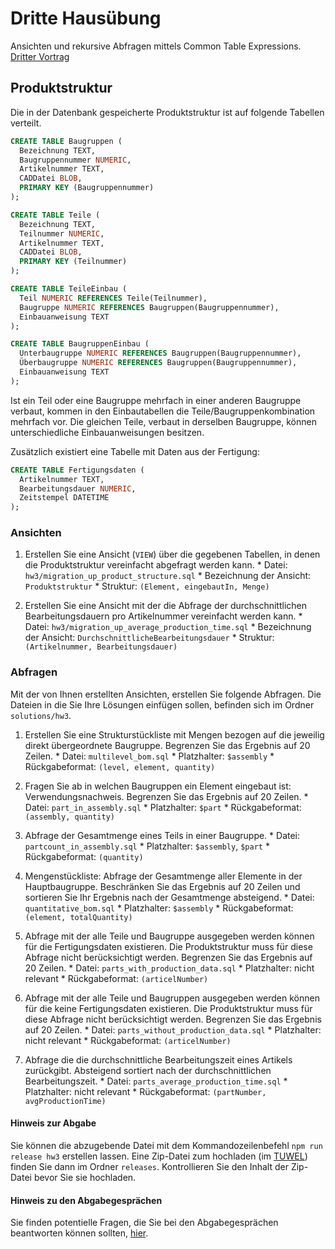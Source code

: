 [tuwel_course_address]: https://tuwel.tuwien.ac.at/course/view.php?id=8260

# Dritte Hausübung

Ansichten und rekursive Abfragen mittels Common Table Expressions. [Dritter 
Vortrag](/assignments/lecture3.md)

## Produktstruktur
Die in der Datenbank gespeicherte Produktstruktur ist auf folgende Tabellen verteilt. 

```sql
CREATE TABLE Baugruppen (
  Bezeichnung TEXT,
  Baugruppennummer NUMERIC,
  Artikelnummer TEXT,
  CADDatei BLOB,
  PRIMARY KEY (Baugruppennummer)
);

CREATE TABLE Teile (
  Bezeichnung TEXT,
  Teilnummer NUMERIC,
  Artikelnummer TEXT,
  CADDatei BLOB,
  PRIMARY KEY (Teilnummer)
);

CREATE TABLE TeileEinbau (
  Teil NUMERIC REFERENCES Teile(Teilnummer),
  Baugruppe NUMERIC REFERENCES Baugruppen(Baugruppennummer),
  Einbauanweisung TEXT
);

CREATE TABLE BaugruppenEinbau (
  Unterbaugruppe NUMERIC REFERENCES Baugruppen(Baugruppennummer),
  Überbaugruppe NUMERIC REFERENCES Baugruppen(Baugruppennummer),
  Einbauanweisung TEXT
);
```

Ist ein Teil oder eine Baugruppe mehrfach in einer anderen Baugruppe verbaut, 
kommen in den Einbautabellen die Teile/Baugruppenkombination mehrfach vor. 
Die gleichen Teile, verbaut in derselben Baugruppe, können unterschiedliche 
Einbauanweisungen besitzen.

Zusätzlich existiert eine Tabelle mit Daten aus der Fertigung:

```sql
CREATE TABLE Fertigungsdaten (
  Artikelnummer TEXT,
  Bearbeitungsdauer NUMERIC,
  Zeitstempel DATETIME
);
```

### Ansichten
  1. Erstellen Sie eine Ansicht (`VIEW`) über die gegebenen Tabellen, in denen die Produktstruktur vereinfacht abgefragt werden kann.
    * Datei: `hw3/migration_up_product_structure.sql`
    * Bezeichnung der Ansicht: `Produktstruktur`
    * Struktur: `(Element, eingebautIn, Menge)`

  2. Erstellen Sie eine Ansicht mit der die Abfrage der durchschnittlichen Bearbeitungsdauern pro Artikelnummer vereinfacht werden kann.
    * Datei: `hw3/migration_up_average_production_time.sql`
    * Bezeichnung der Ansicht: `DurchschnittlicheBearbeitungsdauer`
    * Struktur: `(Artikelnummer, Bearbeitungsdauer)`


### Abfragen
Mit der von Ihnen erstellten Ansichten, erstellen Sie folgende Abfragen. Die Dateien in die Sie Ihre Lösungen einfügen sollen, befinden sich im Ordner 
`solutions/hw3`.

  1. Erstellen Sie eine Strukturstückliste mit Mengen bezogen auf die jeweilig direkt übergeordnete Baugruppe. Begrenzen Sie das Ergebnis auf 20 Zeilen.
    * Datei: `multilevel_bom.sql`
    * Platzhalter: `$assembly`
    * Rückgabeformat: `(level, element, quantity)`
    
  2. Fragen Sie ab in welchen Baugruppen ein Element eingebaut ist: Verwendungsnachweis. Begrenzen Sie das Ergebnis auf 20 Zeilen.
    * Datei: `part_in_assembly.sql`
    * Platzhalter: `$part`
    * Rückgabeformat: `(assembly, quantity)`

  3. Abfrage der Gesamtmenge eines Teils in einer Baugruppe.
    * Datei: `partcount_in_assembly.sql`
    * Platzhalter: `$assembly`, `$part`
    * Rückgabeformat: `(quantity)`

  4. Mengenstückliste: Abfrage der Gesamtmenge aller Elemente in der Hauptbaugruppe. Beschränken Sie das Ergebnis auf 20 Zeilen und sortieren Sie Ihr Ergebnis nach der Gesamtmenge absteigend.
    * Datei: `quantitative_bom.sql`
    * Platzhalter: `$assembly`
    * Rückgabeformat: `(element, totalQuantity)` 

  5. Abfrage mit der alle Teile und Baugruppe ausgegeben werden können für die 
  Fertigungsdaten existieren. Die Produktstruktur muss für diese Abfrage nicht 
  berücksichtigt werden. Begrenzen Sie das Ergebnis auf 20 Zeilen.
    * Datei: `parts_with_production_data.sql`
    * Platzhalter: nicht relevant
    * Rückgabeformat: `(articelNumber)`

  6. Abfrage mit der alle Teile und Baugruppen ausgegeben werden können für die 
  keine Fertigungsdaten existieren. Die Produktstruktur muss für diese Abfrage 
  nicht berücksichtigt werden. Begrenzen Sie das Ergebnis auf 20 Zeilen.
    * Datei: `parts_without_production_data.sql`
    * Platzhalter: nicht relevant
    * Rückgabeformat: `(articelNumber)`

  7. Abfrage die die durchschnittliche Bearbeitungszeit eines Artikels 
  zurückgibt. Absteigend sortiert nach der durchschnittlichen Bearbeitungszeit.
    * Datei: `parts_average_production_time.sql`
    * Platzhalter: nicht relevant
    * Rückgabeformat: `(partNumber, avgProductionTime)` 


#### Hinweis zur Abgabe <a name="abgabe"></a>
Sie können die abzugebende Datei mit dem Kommandozeilenbefehl 
`npm run release hw3` erstellen lassen. Eine Zip-Datei zum hochladen (im 
[TUWEL][tuwel_course_address]) finden Sie dann im Ordner `releases`. 
Kontrollieren Sie den Inhalt der Zip-Datei bevor Sie sie hochladen.


#### Hinweis zu den Abgabegesprächen
Sie finden potentielle Fragen, die Sie bei den Abgabegesprächen beantworten 
können sollten, [hier](/assignments/hw3_questions.md).